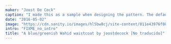 ```yaml
---
maker: "Joost De Cock"
caption: "I made this as a sample when designing the pattern. The default neckline has been lowered since."
date: "2016-05-02"
image: "https://cdn.sanity.io/images/hl5bw8cj/site-content/011e43976f08ac8c84004a40173d438a12eed8ea-2048x2048.jpg"
intro: "FIXME_no_intro"
title: "A blue/greenish Wahid waistcoat by joostdecock [No traducido]"
---
```



